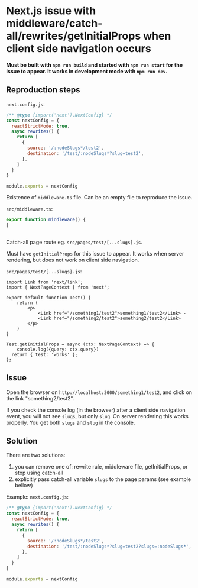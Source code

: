 # Next.js issue with middleware/catch-all/rewrites/getInitialProps when client side navigation occurs

**Must be built with `npm run build` and started with `npm run start` for the issue to appear. It works in development mode with `npm run dev`.**

## Reproduction steps

`next.config.js`:

```js
/** @type {import('next').NextConfig} */
const nextConfig = {
  reactStrictMode: true,
  async rewrites() {
    return [
      {
        source: '/:nodeSlugs*/test2',
        destination: '/test/:nodeSlugs*?slug=test2',
      },
    ]
  }
}

module.exports = nextConfig
```

Existence of `middleware.ts` file. Can be an empty file to reproduce the issue.

`src/middleware.ts`:

```ts
export function middleware() {
}
 
```

Catch-all page route eg. `src/pages/test/[...slugs].js`.

Must have `getInitialProps` for this issue to appear. It works when server rendering, but does not work on client side navigation.

`src/pages/test/[...slugs].js`:

```tsx
import Link from 'next/link';
import { NextPageContext } from 'next';

export default function Test() {
	return (
		<p>
			<Link href="/something1/test2">something1/test2</Link> -
			<Link href="/something2/test2">something2/test2</Link>
		</p>
	)
}

Test.getInitialProps = async (ctx: NextPageContext) => {
	console.log({query: ctx.query})
  return { test: 'works' };
};
```

## Issue

Open the browser on `http://localhost:3000/something1/test2`, and click on the link "something2/test2".

If you check the console log (in the browser) after a client side navigation event, you will not see `slugs`, but only `slug`. On server rendering this works properly. You get both `slugs` and `slug` in the console.

## Solution

There are two solutions:
1. you can remove one of: rewrite rule, middleware file, getInitialProps, or stop using catch-all
2. explicitly pass catch-all variable `slugs` to the page params (see example bellow)

Example: `next.config.js`:

```js
/** @type {import('next').NextConfig} */
const nextConfig = {
  reactStrictMode: true,
  async rewrites() {
    return [
      {
        source: '/:nodeSlugs*/test2',
        destination: '/test/:nodeSlugs*?slug=test2?slugs=:nodeSlugs*',
      },
    ]
  }
}

module.exports = nextConfig
```
